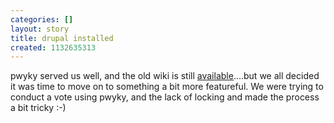 ```yaml
---
categories: []
layout: story
title: drupal installed
created: 1132635313
---
```

pwyky served us well, and the old wiki is still <a href="/wiki">available</a>....but we all decided it was time to move on to something a bit more featureful. We were trying to conduct a vote using pwyky, and the lack of locking and made the process a bit tricky :-)
